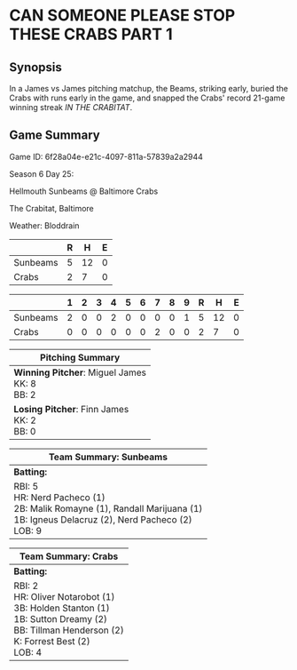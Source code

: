 # CAN SOMEONE PLEASE STOP THESE CRABS PART 1

## Synopsis

In a James vs James pitching matchup, the Beams, striking early, buried the Crabs with runs
early in the game, and snapped the Crabs' record 21-game winning streak _IN THE CRABITAT_.

## Game Summary

Game ID: 6f28a04e-e21c-4097-811a-57839a2a2944

Season 6 Day 25:

Hellmouth Sunbeams @ Baltimore Crabs

The Crabitat, Baltimore

Weather: Bloddrain



|  | R | H | E |
| --- | --- | --- | --- |
| Sunbeams |   5 |  12 |   0 | 
| Crabs |   2 |   7 |   0 | 


|  |   1 |   2 |   3 |   4 |   5 |   6 |   7 |   8 |   9 |  R | H | E |
| --- | --- | --- | --- | --- | --- | --- | --- | --- | --- | --- | --- | --- |
| Sunbeams |   2 |   0 |   0 |   2 |   0 |   0 |   0 |   0 |   1 |   5 |  12 |   0 | 
| Crabs |   0 |   0 |   0 |   0 |   0 |   0 |   2 |   0 |   0 |   2 |   7 |   0 | 


| Pitching Summary |
| --- |
| **Winning Pitcher**: Miguel James<br />KK: 8<br />BB: 2 |
| **Losing Pitcher**: Finn James<br />KK: 2<br />BB: 0 |


| Team Summary: Sunbeams |
| --- |
| **Batting:** |
| RBI: 5 <br />HR: Nerd Pacheco (1) <br />2B: Malik Romayne (1), Randall Marijuana (1) <br />1B: Igneus Delacruz (2), Nerd Pacheco (2) <br />LOB: 9 |

| Team Summary: Crabs |
| --- |
| **Batting:** |
| RBI: 2 <br />HR: Oliver Notarobot (1) <br />3B: Holden Stanton (1) <br />1B: Sutton Dreamy (2) <br />BB: Tillman Henderson (2) <br />K: Forrest Best (2) <br />LOB: 4 |

